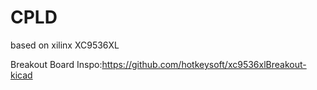 # CPLD
based on xilinx XC9536XL


Breakout Board Inspo:https://github.com/hotkeysoft/xc9536xlBreakout-kicad
